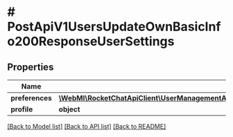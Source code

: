 # # PostApiV1UsersUpdateOwnBasicInfo200ResponseUserSettings

## Properties

Name | Type | Description | Notes
------------ | ------------- | ------------- | -------------
**preferences** | [**\WebMI\RocketChatApiClient\UserManagementApi\Model\PostApiV1UsersUpdateOwnBasicInfo200ResponseUserSettingsPreferences**](PostApiV1UsersUpdateOwnBasicInfo200ResponseUserSettingsPreferences.md) |  | [optional]
**profile** | **object** |  | [optional]

[[Back to Model list]](../../README.md#models) [[Back to API list]](../../README.md#endpoints) [[Back to README]](../../README.md)
